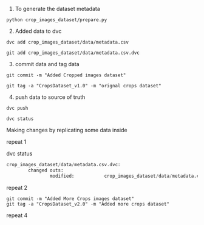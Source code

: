 1. To generate the dataset metadata

```
python crop_images_dataset/prepare.py 
```

2. Added data to dvc

```
dvc add crop_images_dataset/data/metadata.csv 
```
```
git add crop_images_dataset/data/metadata.csv.dvc  
```
3. commit data and tag data
```
git commit -m "Added Cropped images dataset"
```

```
git tag -a "CropsDataset_v1.0" -m "orignal crops dataset" 
```

4. push data to source of truth
```
dvc push
```
```
dvc status
```


Making changes by replicating some data inside

repeat 1

dvc status 

```python
crop_images_dataset/data/metadata.csv.dvc:                            
        changed outs:
                modified:           crop_images_dataset/data/metadata.csv
```

repeat 2

```
git commit -m "Added More Crops images dataset"  
git tag -a "CropsDataset_v2.0" -m "Added more crops dataset"
```

repeat 4

